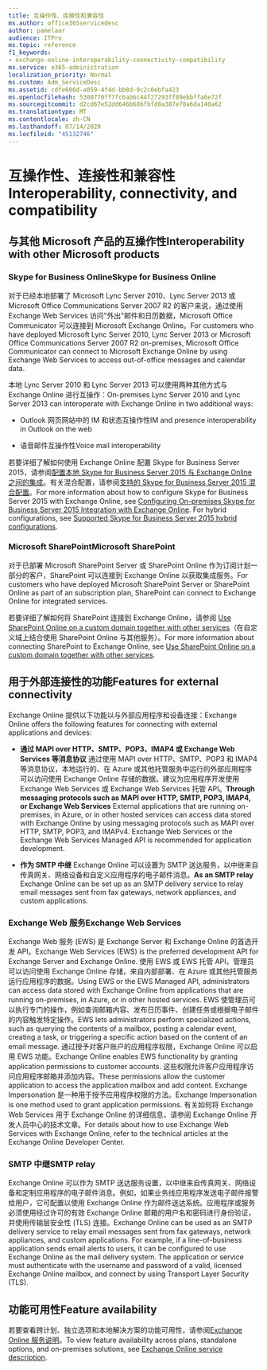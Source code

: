 ```yaml
---
title: 互操作性、连接性和兼容性
ms.author: office365servicedesc
author: pamelaar
audience: ITPro
ms.topic: reference
f1_keywords:
- exchange-online-interoperability-connectivity-compatibility
ms.service: o365-administration
localization_priority: Normal
ms.custom: Adm_ServiceDesc
ms.assetid: cdfe686d-a059-4f4d-bb8d-9c2c0ebfa423
ms.openlocfilehash: 5308770ff7fc6ab6c44f27293ff89ebbffa6e72f
ms.sourcegitcommit: d2cd67e52dd646b68bfbfd8a387e70a6da140a62
ms.translationtype: MT
ms.contentlocale: zh-CN
ms.lasthandoff: 07/14/2020
ms.locfileid: "45132746"
---
```

# <a name="interoperability-connectivity-and-compatibility"></a><span data-ttu-id="aa943-102">互操作性、连接性和兼容性</span><span class="sxs-lookup"><span data-stu-id="aa943-102">Interoperability, connectivity, and compatibility</span></span>

## <a name="interoperability-with-other-microsoft-products"></a><span data-ttu-id="aa943-103">与其他 Microsoft 产品的互操作性</span><span class="sxs-lookup"><span data-stu-id="aa943-103">Interoperability with other Microsoft products</span></span>

### <a name="skype-for-business-online"></a><span data-ttu-id="aa943-104">Skype for Business Online</span><span class="sxs-lookup"><span data-stu-id="aa943-104">Skype for Business Online</span></span>

<span data-ttu-id="aa943-105">对于已经本地部署了 Microsoft Lync Server 2010、Lync Server 2013 或 Microsoft Office Communications Server 2007 R2 的客户来说，通过使用 Exchange Web Services 访问"外出"邮件和日历数据，Microsoft Office Communicator 可以连接到 Microsoft Exchange Online。</span><span class="sxs-lookup"><span data-stu-id="aa943-105">For customers who have deployed Microsoft Lync Server 2010, Lync Server 2013 or Microsoft Office Communications Server 2007 R2 on-premises, Microsoft Office Communicator can connect to Microsoft Exchange Online by using Exchange Web Services to access out-of-office messages and calendar data.</span></span>
  
<span data-ttu-id="aa943-106">本地 Lync Server 2010 和 Lync Server 2013 可以使用两种其他方式与 Exchange Online 进行互操作：</span><span class="sxs-lookup"><span data-stu-id="aa943-106">On-premises Lync Server 2010 and Lync Server 2013 can interoperate with Exchange Online in two additional ways:</span></span>
  
- <span data-ttu-id="aa943-107">Outlook 网页网站中的 IM 和状态互操作性</span><span class="sxs-lookup"><span data-stu-id="aa943-107">IM and presence interoperability in Outlook on the web</span></span>
    
- <span data-ttu-id="aa943-108">语音邮件互操作性</span><span class="sxs-lookup"><span data-stu-id="aa943-108">Voice mail interoperability</span></span>
    
<span data-ttu-id="aa943-p101">若要详细了解如何使用 Exchange Online 配置 Skype for Business Server 2015，请参阅[配置本地 Skype for Business Server 2015 与 Exchange Online 之间的集成](https://go.microsoft.com/fwlink/p/?LinkId=271804)。有关混合配置，请参阅[支持的 Skype for Business Server 2015 混合配置](https://go.microsoft.com/fwlink/?LinkID=513084)。</span><span class="sxs-lookup"><span data-stu-id="aa943-p101">For more information about how to configure Skype for Business Server 2015 with Exchange Online, see [Configuring On-premises Skype for Business Server 2015 Integration with Exchange Online](https://go.microsoft.com/fwlink/p/?LinkId=271804). For hybrid configurations, see [Supported Skype for Business Server 2015 hybrid configurations](https://go.microsoft.com/fwlink/?LinkID=513084).</span></span>
  
### <a name="microsoft-sharepoint"></a><span data-ttu-id="aa943-111">Microsoft SharePoint</span><span class="sxs-lookup"><span data-stu-id="aa943-111">Microsoft SharePoint</span></span>

<span data-ttu-id="aa943-112">对于已部署 Microsoft SharePoint Server 或 SharePoint Online 作为订阅计划一部分的客户，SharePoint 可以连接到 Exchange Online 以获取集成服务。</span><span class="sxs-lookup"><span data-stu-id="aa943-112">For customers who have deployed Microsoft SharePoint Server or SharePoint Online as part of an subscription plan, SharePoint can connect to Exchange Online for integrated services.</span></span>
  
<span data-ttu-id="aa943-113">若要详细了解如何将 SharePoint 连接到 Exchange Online，请参阅 [Use SharePoint Online on a custom domain together with other services](https://go.microsoft.com/fwlink/?LinkId=271805)（在自定义域上结合使用 SharePoint Online 与其他服务）。</span><span class="sxs-lookup"><span data-stu-id="aa943-113">For more information about connecting SharePoint to Exchange Online, see [Use SharePoint Online on a custom domain together with other services](https://go.microsoft.com/fwlink/?LinkId=271805).</span></span>
  
## <a name="features-for-external-connectivity"></a><span data-ttu-id="aa943-114">用于外部连接性的功能</span><span class="sxs-lookup"><span data-stu-id="aa943-114">Features for external connectivity</span></span>

<span data-ttu-id="aa943-115">Exchange Online 提供以下功能以与外部应用程序和设备连接：</span><span class="sxs-lookup"><span data-stu-id="aa943-115">Exchange Online offers the following features for connecting with external applications and devices:</span></span>
  
- <span data-ttu-id="aa943-p102">**通过 MAPI over HTTP、SMTP、POP3、IMAP4 或 Exchange Web Services 等消息协议** 通过使用 MAPI over HTTP、SMTP、POP3 和 IMAP4 等消息协议，本地运行的、在 Azure 或其他托管服务中运行的外部应用程序可以访问使用 Exchange Online 存储的数据。建议为应用程序开发使用 Exchange Web Services 或 Exchange Web Services 托管 API。</span><span class="sxs-lookup"><span data-stu-id="aa943-p102">**Through messaging protocols such as MAPI over HTTP, SMTP, POP3, IMAP4, or Exchange Web Services** External applications that are running on-premises, in Azure, or in other hosted services can access data stored with Exchange Online by using messaging protocols such as MAPI over HTTP, SMTP, POP3, and IMAPv4. Exchange Web Services or the Exchange Web Services Managed API is recommended for application development.</span></span> 
    
- <span data-ttu-id="aa943-118">**作为 SMTP 中继** Exchange Online 可以设置为 SMTP 送达服务，以中继来自传真网关、网络设备和自定义应用程序的电子邮件消息。</span><span class="sxs-lookup"><span data-stu-id="aa943-118">**As an SMTP relay** Exchange Online can be set up as an SMTP delivery service to relay email messages sent from fax gateways, network appliances, and custom applications.</span></span> 
    
### <a name="exchange-web-services"></a><span data-ttu-id="aa943-119">Exchange Web 服务</span><span class="sxs-lookup"><span data-stu-id="aa943-119">Exchange Web Services</span></span>

<span data-ttu-id="aa943-120">Exchange Web 服务 (EWS) 是 Exchange Server 和 Exchange Online 的首选开发 API。</span><span class="sxs-lookup"><span data-stu-id="aa943-120">Exchange Web Services (EWS) is the preferred development API for Exchange Server and Exchange Online.</span></span> <span data-ttu-id="aa943-121">使用 EWS 或 EWS 托管 API，管理员可以访问使用 Exchange Online 存储，来自内部部署、在 Azure 或其他托管服务运行应用程序的数据。</span><span class="sxs-lookup"><span data-stu-id="aa943-121">Using EWS or the EWS Managed API, administrators can access data stored with Exchange Online from applications that are running on-premises, in Azure, or in other hosted services.</span></span> <span data-ttu-id="aa943-122">EWS 使管理员可以执行专门的操作，例如查询邮箱内容、发布日历事件、创建任务或根据电子邮件的内容触发特定操作。</span><span class="sxs-lookup"><span data-stu-id="aa943-122">EWS lets administrators perform specialized actions, such as querying the contents of a mailbox, posting a calendar event, creating a task, or triggering a specific action based on the content of an email message.</span></span> <span data-ttu-id="aa943-123">通过授予对客户账户的应用程序权限，Exchange Online 可以启用 EWS 功能。</span><span class="sxs-lookup"><span data-stu-id="aa943-123">Exchange Online enables EWS functionality by granting application permissions to customer accounts.</span></span> <span data-ttu-id="aa943-124">这些权限允许客户应用程序访问应用程序邮箱并添加内容。</span><span class="sxs-lookup"><span data-stu-id="aa943-124">These permissions allow the customer application to access the application mailbox and add content.</span></span> <span data-ttu-id="aa943-125">Exchange Impersonation 是一种用于授予应用程序权限的方法。</span><span class="sxs-lookup"><span data-stu-id="aa943-125">Exchange Impersonation is one method used to grant application permissions.</span></span> <span data-ttu-id="aa943-126">有关如何将 Exchange Web Services 用于 Exchange Online 的详细信息，请参阅 Exchange Online 开发人员中心的技术文章。</span><span class="sxs-lookup"><span data-stu-id="aa943-126">For details about how to use Exchange Web Services with Exchange Online, refer to the technical articles at the Exchange Online Developer Center.</span></span>
  
### <a name="smtp-relay"></a><span data-ttu-id="aa943-127">SMTP 中继</span><span class="sxs-lookup"><span data-stu-id="aa943-127">SMTP relay</span></span>

<span data-ttu-id="aa943-p104">Exchange Online 可以作为 SMTP 送达服务设置，以中继来自传真网关、网络设备和定制应用程序的电子邮件消息。例如，如果业务线应用程序发送电子邮件报警给用户，它可配置以使用 Exchange Online 作为邮件送达系统。应用程序或服务必须使用经过许可的有效 Exchange Online 邮箱的用户名和密码进行身份验证，并使用传输层安全性 (TLS) 连接。</span><span class="sxs-lookup"><span data-stu-id="aa943-p104">Exchange Online can be used as an SMTP delivery service to relay email messages sent from fax gateways, network appliances, and custom applications. For example, if a line-of-business application sends email alerts to users, it can be configured to use Exchange Online as the mail delivery system. The application or service must authenticate with the username and password of a valid, licensed Exchange Online mailbox, and connect by using Transport Layer Security (TLS).</span></span>
  
## <a name="feature-availability"></a><span data-ttu-id="aa943-131">功能可用性</span><span class="sxs-lookup"><span data-stu-id="aa943-131">Feature availability</span></span>

<span data-ttu-id="aa943-132">若要查看跨计划、独立选项和本地解决方案的功能可用性，请参阅[Exchange Online 服务说明](exchange-online-service-description.md)。</span><span class="sxs-lookup"><span data-stu-id="aa943-132">To view feature availability across plans, standalone options, and on-premises solutions, see [Exchange Online service description](exchange-online-service-description.md).</span></span>
  


